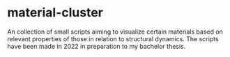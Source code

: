 # material-cluster
An collection of small scripts aiming to visualize certain materials based on relevant properties of those in relation to structural dynamics. The scripts have been made in 2022 in preparation to my bachelor thesis.
